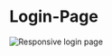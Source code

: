 # Login-Page
![Responsive login page](https://ownyourblog.blr1.cdn.digitaloceanspaces.com/image.png)
